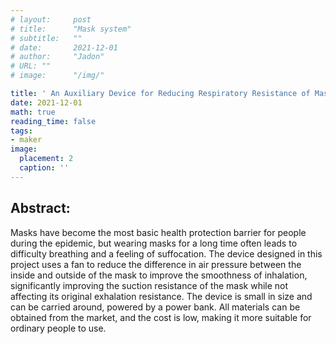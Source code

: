 ```yaml
---
# layout:     post 
# title:      "Mask system"
# subtitle:   ""
# date:       2021-12-01
# author:     "Jadon"
# URL: ""
# image:      "/img/"

title: ' An Auxiliary Device for Reducing Respiratory Resistance of Masks' 
date: 2021-12-01
math: true
reading_time: false
tags:
- maker
image:
  placement: 2
  caption: ''
---
```


## Abstract:
Masks have become the most basic health protection barrier for people during the epidemic, but wearing masks for a long time often leads to difficulty breathing and a feeling of suffocation. The device designed in this project uses a fan to reduce the difference in air pressure between the inside and outside of the mask to improve the smoothness of inhalation, significantly improving the suction resistance of the mask while not affecting its original exhalation resistance. The device is small in size and can be carried around, powered by a power bank. All materials can be obtained from the market, and the cost is low, making it more suitable for ordinary people to use.
